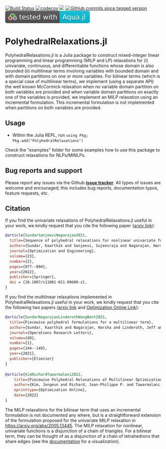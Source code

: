 [![Build Status](https://github.com//sujeevraja/PolyhedralRelaxations.jl/workflows/CI/badge.svg?branch=master)](https://github.com/sujeevraja/PolyhedralRelaxations.jl/actions?query=workflow%3ACI) 
[![codecov](https://codecov.io/gh/sujeevraja/PolyhedralRelaxations.jl/branch/master/graph/badge.svg)](https://codecov.io/gh/sujeevraja/PolyhedralRelaxations.jl)
[![](https://img.shields.io/badge/docs-latest-blue.svg)](https://sujeevraja.github.io/PolyhedralRelaxations.jl/stable/)
[![GitHub commits since tagged version](https://img.shields.io/github/commits-since/sujeevraja/PolyhedralRelaxations.jl/v0.3.5.svg)](https://github.com/sujeevraja/PolyhedralRelaxations.jl/commits/master)
[![Aqua QA](https://raw.githubusercontent.com/JuliaTesting/Aqua.jl/master/badge.svg)](https://github.com/JuliaTesting/Aqua.jl)

# PolyhedralRelaxations.jl
PolyhedralRelaxations.jl is a Julia package to construct mixed-integer linear programming and linear programming (MILP and LP) relaxations for (i) univariate, continuous, and differentiable functions whose domain is also bounded (ii) multilinear terms involving variables with bounded domain and with domain partitions on one or more variables. For bilinear terms (which is a special case of multilinear terms), we implement (using a separate API) the well known McCormick relaxation when no variable domain partition on both variables are provided and when variable domain partitions on exactly one of the variables is provided, we implement an MILP relaxation using an incremental formulation. This incremental formulation is not implemented when partitions on both variables are provided.  

## Usage

- Within the Julia REPL, run `using Pkg; Pkg.add("PolyhedralRelaxations")`
  
Check the "examples" folder for some examples how to use this package to construct relaxations for NLPs/MINLPs.

## Bug reports and support

Please report any issues via the Github **[issue tracker]**. All types of issues are welcome and encouraged; this includes bug reports, documentation typos, feature requests, etc. 

[issue tracker]: https://github.com/sujeevraja/PolyhedralRelaxations.jl/issues

## Citation
If you find the univariate relaxations of PolyhedralRelaxations.jl useful in your work, we kindly request that you cite the following paper ([arxiv link](https://arxiv.org/abs/2005.13445)): 

```bibtex
@article{SundarSanjeeviNagarajan2021,
  title={Sequence of polyhedral relaxations for nonlinear univariate functions},
  author={Sundar, Kaarthik and Sanjeevi, Sujeevraja and Nagarajan, Harsha},
  journal={Optimization and Engineering},
  volume={23},
  number={2},
  pages={877--894},
  year={2022},
  publisher={Springer},
  doi = {10.1007/s11081-021-09609-z},
}
```

If you find the multilinear relaxations implemented in PolyhedralRelaxations.jl useful in your work, we kindly request that you cite the following two papers ([arxiv link](https://arxiv.org/abs/2001.00514) and [Optimization Online Link](https://www.optimization-online.org/DB_HTML/2022/07/8974.html)): 

```bibtex 
@article{SundarNagarajanLinderothWangBent2021,
  title={Piecewise polyhedral formulations for a multilinear term},
  author={Sundar, Kaarthik and Nagarajan, Harsha and Linderoth, Jeff and Wang, Site and Bent, Russell},
  journal={Operations Research Letters},
  volume={49},
  number={1},
  pages={144--149},
  year={2021},
  publisher={Elsevier}
}

@article{KimRichardTawarmalani2022,
    title={Piecewise Polyhedral Relaxations of Multilinear Optimization},
    author={Kim, Jongeun and Richard, Jean-Philippe P. and Tawarmalani, Mohit},
    eprinttype={Optimization Online},
    date={2022}
}
```

The MILP relaxations for the bilinear term that uses an incremental formulation is not documented any where, but is a straightforward extension of the formulation proposed for the univariate MILP relaxation in https://arxiv.org/abs/2005.13445. The MILP relaxation for nonlinear, univariate functions is a disjunction of a chain of triangles. For a bilinear term, they can be thought of as a disjunction of a chain of tetrahedrons that share edges (see the [documentation](https://sujeevraja.github.io/PolyhedralRelaxations.jl/stable/) for a visualization).





